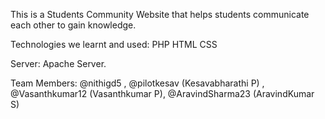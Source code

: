 This is a Students Community Website that helps students communicate each other to gain knowledge.

Technologies we learnt and used:
PHP 
HTML
CSS

Server: Apache Server.

Team Members: @nithigd5 , @pilotkesav (Kesavabharathi P) , @Vasanthkumar12 (Vasanthkumar P), @AravindSharma23 (AravindKumar S)
